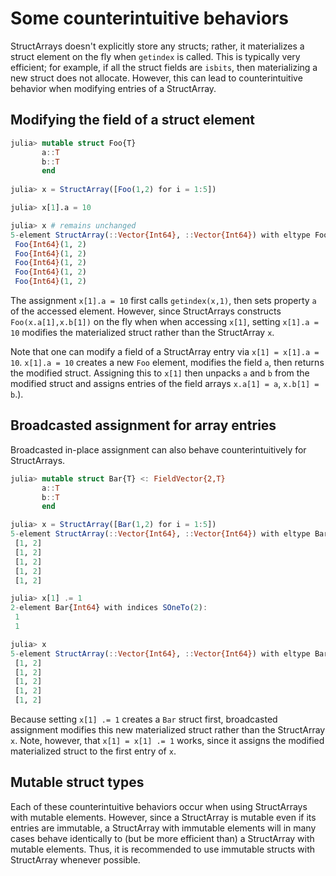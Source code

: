 # Some counterintuitive behaviors 

StructArrays doesn't explicitly store any structs; rather, it materializes a struct element on the fly when `getindex` is called. This is typically very efficient; for example, if all the struct fields are `isbits`, then materializing a new struct does not allocate. However, this can lead to counterintuitive behavior when modifying entries of a StructArray. 

## Modifying the field of a struct element

```julia
julia> mutable struct Foo{T}
       a::T
       b::T
       end
       
julia> x = StructArray([Foo(1,2) for i = 1:5])

julia> x[1].a = 10

julia> x # remains unchanged
5-element StructArray(::Vector{Int64}, ::Vector{Int64}) with eltype Foo{Int64}:
 Foo{Int64}(1, 2)
 Foo{Int64}(1, 2)
 Foo{Int64}(1, 2)
 Foo{Int64}(1, 2)
 Foo{Int64}(1, 2)
```
The assignment `x[1].a = 10` first calls `getindex(x,1)`, then sets property `a` of the accessed element. However, since StructArrays constructs `Foo(x.a[1],x.b[1])` on the fly when when accessing `x[1]`, setting `x[1].a = 10` modifies the materialized struct rather than the StructArray `x`. 

Note that one can modify a field of a StructArray entry via `x[1] = x[1].a = 10`. `x[1].a = 10` creates a new `Foo` element, modifies the field `a`, then returns the modified struct. Assigning this to `x[1]` then unpacks `a` and `b` from the modified struct and assigns entries of the field arrays `x.a[1] = a`, `x.b[1] = b`.).

## Broadcasted assignment for array entries

Broadcasted in-place assignment can also behave counterintuitively for StructArrays. 
```julia
julia> mutable struct Bar{T} <: FieldVector{2,T}
       a::T
       b::T
       end

julia> x = StructArray([Bar(1,2) for i = 1:5])
5-element StructArray(::Vector{Int64}, ::Vector{Int64}) with eltype Bar{Int64}:
 [1, 2]
 [1, 2]
 [1, 2]
 [1, 2]
 [1, 2]

julia> x[1] .= 1
2-element Bar{Int64} with indices SOneTo(2):
 1
 1

julia> x
5-element StructArray(::Vector{Int64}, ::Vector{Int64}) with eltype Bar{Int64}:
 [1, 2]
 [1, 2]
 [1, 2]
 [1, 2]
 [1, 2]       
```
Because setting `x[1] .= 1` creates a `Bar` struct first, broadcasted assignment modifies this new materialized struct rather than the StructArray `x`. Note, however, that `x[1] = x[1] .= 1` works, since it assigns the modified materialized struct to the first entry of `x`.

## Mutable struct types

Each of these counterintuitive behaviors occur when using StructArrays with mutable elements. However, since a StructArray is mutable even if its entries are immutable, a StructArray with immutable elements will in many cases behave identically to (but be more efficient than) a StructArray with mutable elements. Thus, it is recommended to use immutable structs with StructArray whenever possible. 
